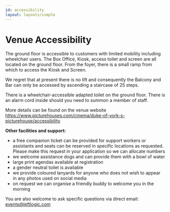 ```yaml
---
id: accessibility
layout: layouts/simple
---
```


# Venue Accessibility

The ground floor is accessible to customers with limited mobility including wheelchair users. The Box Office, Kiosk, access toilet and screen are all located on the ground floor. From the foyer, there is a small ramp from which to access the Kiosk and Screen.

We regret that at present there is no lift and consequently the Balcony and Bar can only be accessed by ascending a staircase of 25 steps.

There is a wheelchair-accessible adapted toilet on the ground floor. There is an alarm cord inside should you need to summon a member of staff.

More details can be found on the venue website https://www.picturehouses.com/cinema/duke-of-york-s-picturehouse/accessibility

**Other facilities and support:**

- a free companion ticket can be provided for support workers or assistants and seats can be reserved in specific locations as requested. Please make this request in your application so we can allocate numbers
- we welcome assistance dogs and can provide them with a bowl of water
- large print agendas available at registration
- a gender neutral toilet is available
- we provide coloured lanyards for anyone who does not wish to appear in any photos used on social media
- on request we can organise a friendly buddy to welcome you in the morning

You are also welcome to ask specific questions via direct email: events@leftlogic.com
